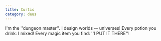 ```yaml
---
title: Curtis
category: deus
---
```

I'm the ''dungeon master''. I design worlds -- universes! Every potion you drink: I mixed! Every magic item you find: ''I PUT IT THERE''!
